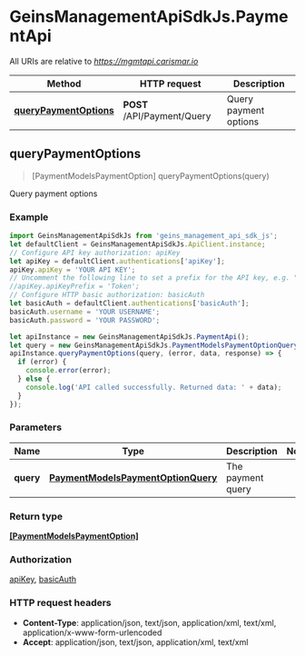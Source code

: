 # GeinsManagementApiSdkJs.PaymentApi

All URIs are relative to *https://mgmtapi.carismar.io*

Method | HTTP request | Description
------------- | ------------- | -------------
[**queryPaymentOptions**](PaymentApi.md#queryPaymentOptions) | **POST** /API/Payment/Query | Query payment options



## queryPaymentOptions

> [PaymentModelsPaymentOption] queryPaymentOptions(query)

Query payment options

### Example

```javascript
import GeinsManagementApiSdkJs from 'geins_management_api_sdk_js';
let defaultClient = GeinsManagementApiSdkJs.ApiClient.instance;
// Configure API key authorization: apiKey
let apiKey = defaultClient.authentications['apiKey'];
apiKey.apiKey = 'YOUR API KEY';
// Uncomment the following line to set a prefix for the API key, e.g. "Token" (defaults to null)
//apiKey.apiKeyPrefix = 'Token';
// Configure HTTP basic authorization: basicAuth
let basicAuth = defaultClient.authentications['basicAuth'];
basicAuth.username = 'YOUR USERNAME';
basicAuth.password = 'YOUR PASSWORD';

let apiInstance = new GeinsManagementApiSdkJs.PaymentApi();
let query = new GeinsManagementApiSdkJs.PaymentModelsPaymentOptionQuery(); // PaymentModelsPaymentOptionQuery | The payment query
apiInstance.queryPaymentOptions(query, (error, data, response) => {
  if (error) {
    console.error(error);
  } else {
    console.log('API called successfully. Returned data: ' + data);
  }
});
```

### Parameters


Name | Type | Description  | Notes
------------- | ------------- | ------------- | -------------
 **query** | [**PaymentModelsPaymentOptionQuery**](PaymentModelsPaymentOptionQuery.md)| The payment query | 

### Return type

[**[PaymentModelsPaymentOption]**](PaymentModelsPaymentOption.md)

### Authorization

[apiKey](../README.md#apiKey), [basicAuth](../README.md#basicAuth)

### HTTP request headers

- **Content-Type**: application/json, text/json, application/xml, text/xml, application/x-www-form-urlencoded
- **Accept**: application/json, text/json, application/xml, text/xml

